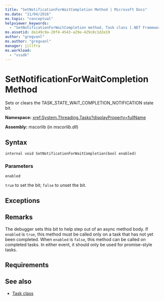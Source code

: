 ```yaml
---
title: "SetNotificationForWaitCompletion Method | Microsoft Docs"
ms.date: "11/04/2016"
ms.topic: "conceptual"
helpviewer_keywords:
  - "SetNotificationForWaitCompletion method, Task class [.NET Framework debug engines]"
ms.assetid: da149c9a-20f4-4543-a29e-429c8c1d2e19
author: "gregvanl"
ms.author: "gregvanl"
manager: jillfra
ms.workload:
  - "vssdk"
---
```

# SetNotificationForWaitCompletion Method
Sets or clears the TASK_STATE_WAIT_COMPLETION_NOTIFICATION state bit.

 **Namespace:** <xref:System.Threading.Tasks?displayProperty=fullName>

 **Assembly:** mscorlib (in *mscorlib.dll*)

## Syntax

```vb
internal void SetNotificationForWaitCompletion(bool enabled)
```

### Parameters
 `enabled`

 `true` to set the bit; `false` to unset the bit.

## Exceptions

## Remarks
 The debugger sets this bit to help step out of an async method body. If `enabled` is `true`, this method must be called only on a task that has not yet been completed. When `enabled` is `false`, this method can be called on completed tasks. In either event, it should only be used for promise-style tasks.

## Requirements

## See also
- [Task class](../../extensibility/debugger/task-class-internal-members.md)